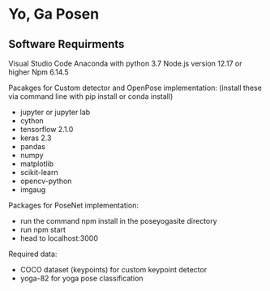 # Yo, Ga Posen

## Software Requirments
Visual Studio Code
Anaconda with python 3.7
Node.js version 12.17 or higher
Npm 6.14.5

Pacakges for Custom detector and OpenPose implementation:
(install these via command line with pip install or conda install)
- jupyter or jupyter lab
- cython
- tensorflow 2.1.0
- keras 2.3
- pandas
- numpy
- matplotlib 
- scikit-learn 
- opencv-python
- imgaug


Packages for PoseNet implementation:
- run the command npm install in the poseyogasite directory
- run npm start
- head to localhost:3000

Required data:
- COCO dataset (keypoints) for custom keypoint detector
- yoga-82 for yoga pose classification
